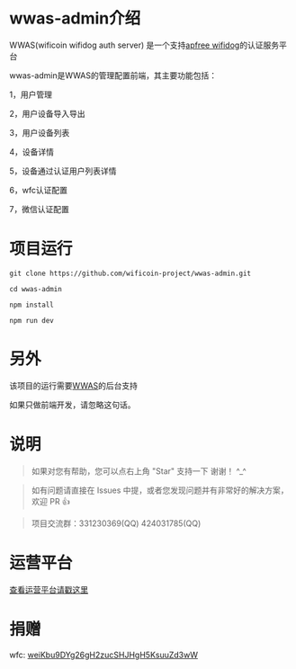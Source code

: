 # wwas-admin介绍
WWAS(wificoin wifidog auth server) 是一个支持[apfree wifidog](https://github.com/liudf0716/apfree_wifidog)的认证服务平台

wwas-admin是WWAS的管理配置前端，其主要功能包括：

1，用户管理

2，用户设备导入导出

3，用户设备列表

4，设备详情

5，设备通过认证用户列表详情

6，wfc认证配置

7，微信认证配置

# 项目运行

```
git clone https://github.com/wificoin-project/wwas-admin.git

cd wwas-admin

npm install

npm run dev

```

# 另外

该项目的运行需要[WWAS](https://github.com/wificoin-project/wificoin-wifidog-auth-server)的后台支持

如果只做前端开发，请忽略这句话。

# 说明

>  如果对您有帮助，您可以点右上角 "Star" 支持一下 谢谢！ ^_^

>  如有问题请直接在 Issues 中提，或者您发现问题并有非常好的解决方案，欢迎 PR 👍

>  项目交流群：331230369(QQ) 424031785(QQ)

# 运营平台

[查看运营平台请戳这里](http://wifidog.kunteng.org.cn)

# 捐赠

wfc: [weiKbu9DYg26gH2zucSHJHgH5KsuuZd3wW](https://wfc.xyblock.net/#/wifiPortal/donate)
